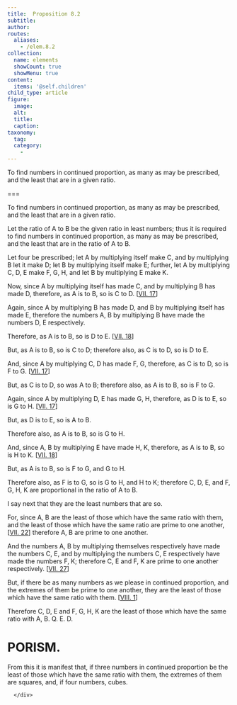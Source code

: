 ```yaml
---
title:  Proposition 8.2
subtitle: 
author:
routes:
  aliases:
    - /elem.8.2
collection:
  name: elements
  showCount: true
  showMenu: true
content:
  items: '@self.children'
child_type: article
figure:
  image:
  alt:
  title:
  caption:
taxonomy:
  tag:
  category:
    - 
---
```


<p>
       <hi rend="ital">To find numbers in continued proportion, as many as may be prescribed, and the least that are in a given ratio.</hi>
      </p>

===

<p>
       <span class="ital">To find numbers in continued proportion, as many as may be prescribed, and the least that are in a given ratio.</span>
      </p>

<p>Let the ratio of <span class="ital">A</span> to <span class="ital">B</span> be the given ratio in least numbers; thus it is required to find numbers in continued proportion, as many as may be prescribed, and the least that are in the ratio of <span class="ital">A</span> to <span class="ital">B</span>. 
      </p>

<p>Let four be prescribed; let <span class="ital">A</span> by multiplying itself make <span class="ital">C</span>, and by multiplying <span class="ital">B</span> let it make <span class="ital">D</span>; let <span class="ital">B</span> by multiplying itself make <span class="ital">E</span>; further, let <span class="ital">A</span> by multiplying <span class="ital">C</span>, <span class="ital">D</span>, <span class="ital">E</span> make <span class="ital">F</span>, <span class="ital">G</span>, <span class="ital">H</span>, and let <span class="ital">B</span> by multiplying <span class="ital">E</span> make <span class="ital">K</span>. <pb n="347"/></p>

<p>Now, since <span class="ital">A</span> by multiplying itself has made <span class="ital">C</span>, and by multiplying <span class="ital">B</span> has made <span class="ital">D</span>, therefore, as <span class="ital">A</span> is to <span class="ital">B</span>, so is <span class="ital">C</span> to <span class="ital">D</span>. [<a href="/elem.7.17">VII. 17</a>] </p>

<p>Again, since <span class="ital">A</span> by multiplying <span class="ital">B</span> has made <span class="ital">D</span>, and <span class="ital">B</span> by multiplying itself has made <span class="ital">E</span>, therefore the numbers <span class="ital">A</span>, <span class="ital">B</span> by multiplying <span class="ital">B</span> have made the numbers <span class="ital">D</span>, <span class="ital">E</span> respectively. </p>

<p>Therefore, as <span class="ital">A</span> is to <span class="ital">B</span>, so is <span class="ital">D</span> to <span class="ital">E</span>. [<a href="/elem.7.18">VII. 18</a>] </p>

<p>But, as <span class="ital">A</span> is to <span class="ital">B</span>, so is <span class="ital">C</span> to <span class="ital">D</span>; therefore also, as <span class="ital">C</span> is to <span class="ital">D</span>, so is <span class="ital">D</span> to <span class="ital">E</span>. </p>

<p>And, since <span class="ital">A</span> by multiplying <span class="ital">C</span>, <span class="ital">D</span> has made <span class="ital">F</span>, <span class="ital">G</span>, therefore, as <span class="ital">C</span> is to <span class="ital">D</span>, so is <span class="ital">F</span> to <span class="ital">G</span>. [<a href="/elem.7.17">VII. 17</a>] </p>

<p>But, as <span class="ital">C</span> is to <span class="ital">D</span>, so was <span class="ital">A</span> to <span class="ital">B</span>; therefore also, as <span class="ital">A</span> is to <span class="ital">B</span>, so is <span class="ital">F</span> to <span class="ital">G</span>. </p>

<p>Again, since <span class="ital">A</span> by multiplying <span class="ital">D</span>, <span class="ital">E</span> has made <span class="ital">G</span>, <span class="ital">H</span>, therefore, as <span class="ital">D</span> is to <span class="ital">E</span>, so is <span class="ital">G</span> to <span class="ital">H</span>. [<a href="/elem.7.17">VII. 17</a>] </p>

<p>But, as <span class="ital">D</span> is to <span class="ital">E</span>, so is <span class="ital">A</span> to <span class="ital">B</span>. </p>

<p>Therefore also, as <span class="ital">A</span> is to <span class="ital">B</span>, so is <span class="ital">G</span> to <span class="ital">H</span>. </p>

<p>And, since <span class="ital">A</span>, <span class="ital">B</span> by multiplying <span class="ital">E</span> have made <span class="ital">H</span>, <span class="ital">K</span>, therefore, as <span class="ital">A</span> is to <span class="ital">B</span>, so is <span class="ital">H</span> to <span class="ital">K</span>. [<a href="/elem.7.18">VII. 18</a>] </p>

<p>But, as <span class="ital">A</span> is to <span class="ital">B</span>, so is <span class="ital">F</span> to <span class="ital">G</span>, and <span class="ital">G</span> to <span class="ital">H</span>. </p>

<p>Therefore also, as <span class="ital">F</span> is to <span class="ital">G</span>, so is <span class="ital">G</span> to <span class="ital">H</span>, and <span class="ital">H</span> to <span class="ital">K</span>; therefore <span class="ital">C</span>, <span class="ital">D</span>, <span class="ital">E</span>, and <span class="ital">F</span>, <span class="ital">G</span>, <span class="ital">H</span>, <span class="ital">K</span> are proportional in the ratio of <span class="ital">A</span> to <span class="ital">B</span>. </p>

<p>I say next that they are the least numbers that are so. </p>

<p>For, since <span class="ital">A</span>, <span class="ital">B</span> are the least of those which have the same ratio with them, and the least of those which have the same ratio are prime to one another, [<a href="/elem.7.22">VII. 22</a>] therefore <span class="ital">A</span>, <span class="ital">B</span> are prime to one another. </p>

<p>And the numbers <span class="ital">A</span>, <span class="ital">B</span> by multiplying themselves respectively have made the numbers <span class="ital">C</span>, <span class="ital">E</span>, and by multiplying the numbers <span class="ital">C</span>, <span class="ital">E</span> respectively have made the numbers <span class="ital">F</span>, <span class="ital">K</span>; therefore <span class="ital">C</span>, <span class="ital">E</span> and <span class="ital">F</span>, <span class="ital">K</span> are prime to one another respectively. [<a href="/elem.7.27">VII. 27</a>] </p>

<p>But, if there be as many numbers as we please in continued proportion, and the extremes of them be prime to one another, <pb n="348"/>they are the least of those which have the same ratio with them. [<a href="/elem.8.1">VIII. 1</a>] </p>

<p>Therefore <span class="ital">C</span>, <span class="ital">D</span>, <span class="ital">E</span> and <span class="ital">F</span>, <span class="ital">G</span>, <span class="ital">H</span>, <span class="ital">K</span> are the least of those which have the same ratio with <span class="ital">A</span>, <span class="ital">B</span>. Q. E. D. </p>
<div id="elem.8.2.p.1" class="porism">
       <h1>PORISM.</h1>
       
<p>From this it is manifest that, if three numbers in continued proportion be the least of those which have the same ratio with them, the extremes of them are squares, and, if four numbers, cubes.</p>

      </div>
